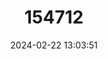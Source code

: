 ---
title: "154712"
category: "Coryphaena hippurus"
draft: false
date: 2024-02-22 13:03:51
languages:
  English: ["Common Dolphin Fish", "Dolphinfish", "Dolphin Fish", "Dorado", "Green Dolphin", "Mahimahi", "Mahi-mahi", "Mahi Mahi", "Common Dolphinfish"]
  Danish: ["Almindelig guldmakrel", "Guldmakrel"]
  Arabic: ["Anfalous", "Bakhti Bakhti", "Lamboûka", "Lambouqa", "Lámbug", "Lambuka", "Lämbukeh", "Mrena"]
  Vietnamese: ["Cá duo"]
  Italian: ["Capone", "Capuni", "Catalusso", "Cataluzo", "Cavaglia", "Lambuga", "Lampuca", "Lecciutte", "Liba", "Papagal", "Pappagallo", "Paunessa", "Pauni", "Pesce Pappagallo", "Pisci Bonettu", "Pisciu Scarmu"]
  French: ["Clic", "Coryphène Commune", "Dauphin", "Dorade", "Dorade Coryphène"]
  Portuguese: ["Dalfinho", "Delfim", "Doirado", "Dourado Comum", "Peixe sol", "Sanpjer"]
  Spanish; Castilian: ["Dorado Común", "Dorado Delfin", "Lampuga", "Llampuga"]
  German: ["Gemeine Goldmakrele", "Goldmakrele", "Große Goldmakrele", "Mahi Mahi"]
  Dutch; Flemish: ["Goudmakreel"]
  Norwegian: ["Gullmakrell"]
  Albanian: ["Korifene"]
  Greek, Modern (1453-): ["Kynigos", "Kynigòs", "Kynygós"]
  Croatian: ["Lampuga"]
  Maltese: ["Lampuka"]
  Hawaiian: ["Mahihi", "Mahimahi", "Mahi Mahi Lapa"]
  Japanese: ["Shibr"]
  Turkish: ["Yaladerma baliği"]
---